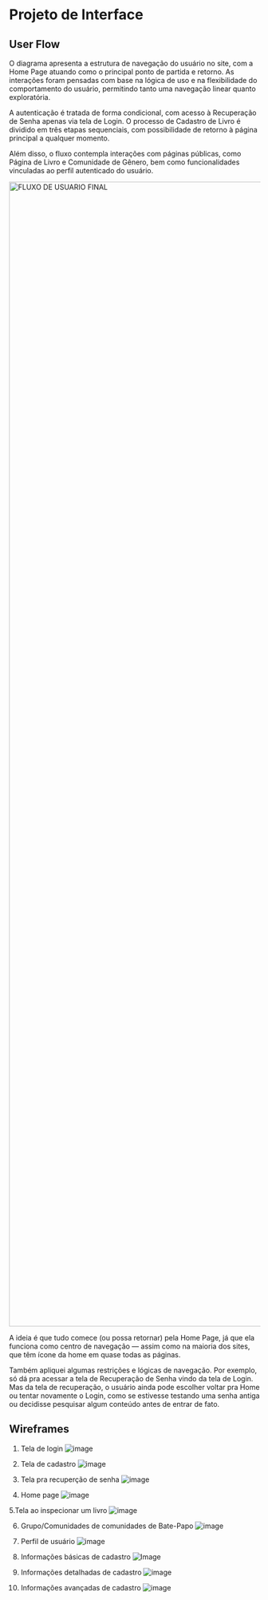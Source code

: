 
# Projeto de Interface

## User Flow

O diagrama apresenta a estrutura de navegação do usuário no site, com a Home Page atuando como o principal ponto de partida e retorno. As interações foram pensadas com base na lógica de uso e na flexibilidade do comportamento do usuário, permitindo tanto uma navegação linear quanto exploratória.

A autenticação é tratada de forma condicional, com acesso à Recuperação de Senha apenas via tela de Login. O processo de Cadastro de Livro é dividido em três etapas sequenciais, com possibilidade de retorno à página principal a qualquer momento.

Além disso, o fluxo contempla interações com páginas públicas, como Página de Livro e Comunidade de Gênero, bem como funcionalidades vinculadas ao perfil autenticado do usuário.

<img width="2294" alt="FLUXO DE USUARIO FINAL" src="https://github.com/user-attachments/assets/f7ec812e-2223-4e8e-8e7a-4f20a96dc3a4" />

A ideia é que tudo comece (ou possa retornar) pela Home Page, já que ela funciona como centro de navegação — assim como na maioria dos sites, que têm ícone da home em quase todas as páginas.

Também apliquei algumas restrições e lógicas de navegação. Por exemplo, só dá pra acessar a tela de Recuperação de Senha vindo da tela de Login. Mas da tela de recuperação, o usuário ainda pode escolher voltar pra Home ou tentar novamente o Login, como se estivesse testando uma senha antiga ou decidisse pesquisar algum conteúdo antes de entrar de fato.

## Wireframes
1. Tela de login
![image](https://github.com/user-attachments/assets/19c8e3d1-eb48-4e97-9399-aec5327174f7)

2. Tela de cadastro
![image](https://github.com/user-attachments/assets/d55045b7-cae0-454c-be12-97972968f2c2)

3. Tela pra recuperção de senha
![image](https://github.com/user-attachments/assets/693f1de7-f91e-4ead-a452-0d73cf4002d8)

4. Home page
![image](https://github.com/user-attachments/assets/24ed634d-af3c-4099-bb96-73971f787e57)

5.Tela ao inspecionar um livro
![image](https://github.com/user-attachments/assets/54414f4f-6ace-44f3-ad22-00b56ca013bb)

6. Grupo/Comunidades de comunidades de Bate-Papo
![image](https://github.com/user-attachments/assets/2f2f50a8-1608-439d-859a-c29cdb6bcdea)

7. Perfil de usuário
![image](https://github.com/user-attachments/assets/80a1d8e0-5e88-4281-bac2-231d2f2852d6)

8. Informações básicas de cadastro
![Image](https://github.com/user-attachments/assets/e2f98c8e-2917-4211-af13-f32ef3b3c59c)

9. Informações detalhadas de cadastro
![image](https://github.com/user-attachments/assets/6978d6e3-143a-4562-9201-eefc62752128)

10. Informações avançadas de cadastro
![image](https://github.com/user-attachments/assets/5ca949f1-6910-485d-b3dd-d36a913819bb)



 


